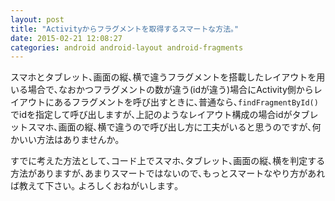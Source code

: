 ```yaml
---
layout: post
title: "Activityからフラグメントを取得するスマートな方法｡"
date: 2015-02-21 12:08:27
categories: android android-layout android-fragments
---
```

<p>スマホとタブレット､画面の縦､横で違うフラグメントを搭載したレイアウトを用いる場合で､なおかつフラグメントの数が違う(idが違う)場合にActivity側からレイアウトにあるフラグメントを呼び出すときに､普通なら､<code>findFragmentById()</code>でidを指定して呼び出しますが､上記のようなレイアウト構成の場合idがタブレットスマホ､画面の縦､横で違うので呼び出し方に工夫がいると思うのですが､何かいい方法はありませんか｡</p>

<p>すでに考えた方法として､コード上でスマホ､タブレット､画面の縦､横を判定する方法がありますが､あまりスマートではないので､もっとスマートなやり方があれば教えて下さい｡  よろしくおねがいします｡</p>
